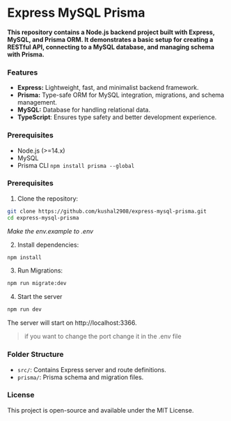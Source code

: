 # Express MySQL Prisma

**This repository contains a Node.js backend project built with Express, MySQL, and Prisma ORM. It demonstrates a basic setup for creating a RESTful API, connecting to a MySQL database, and managing schema with Prisma.**

### Features

- **Express:** Lightweight, fast, and minimalist backend framework.
- **Prisma:** Type-safe ORM for MySQL integration, migrations, and schema management.
- **MySQL:** Database for handling relational data.
- **TypeScript**: Ensures type safety and better development experience.

### Prerequisites

- Node.js (>=14.x)
- MySQL
- Prisma CLI `npm install prisma --global`

### Prerequisites

1.  Clone the repository:

```bash
git clone https://github.com/kushal2908/express-mysql-prisma.git
cd express-mysql-prisma
```

_Make the env.example to .env_

2. Install dependencies:

```bash
npm install
```

3. Run Migrations:

```bash
npm run migrate:dev
```

4. Start the server

```bash
npm run dev
```

The server will start on http://localhost:3366.

> if you want to change the port change it in the .env file

### Folder Structure

- `src/`: Contains Express server and route definitions.
- `prisma/`: Prisma schema and migration files.

### License

This project is open-source and available under the MIT License.
